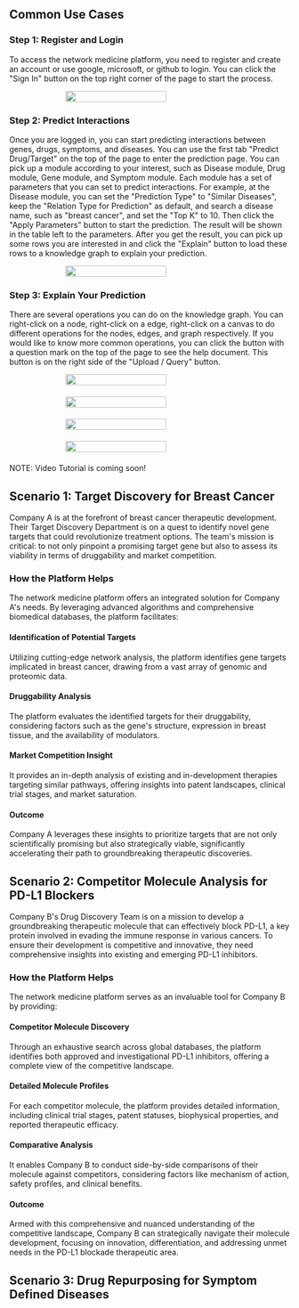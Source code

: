 ## Common Use Cases

### Step 1: Register and Login

To access the network medicine platform, you need to register and create an account or use google, microsoft, or github to login. You can click the "Sign In" button on the top right corner of the page to start the process.

<div style="display: flex; justify-content: center; flex-direction: column; align-items: center; margin-bottom: 20px;">
<img src="https://github.com/yjcyxky/biomedgps/blob/master/studio/public/README/images/step1-sign-in.png?raw=true" width="60%" />
</div>

### Step 2: Predict Interactions

Once you are logged in, you can start predicting interactions between genes, drugs, symptoms, and diseases. You can use the first tab "Predict Drug/Target" on the top of the page to enter the prediction page. You can pick up a module according to your interest, such as Disease module, Drug module, Gene module, and Symptom module. Each module has a set of parameters that you can set to predict interactions. For example, at the Disease module, you can set the "Prediction Type" to "Similar Diseases", keep the "Relation Type for Prediction" as default, and search a disease name, such as "breast cancer", and set the "Top K" to 10. Then click the "Apply Parameters" button to start the prediction. The result will be shown in the table left to the parameters. After you get the result, you can pick up some rows you are interested in and click the "Explain" button to load these rows to a knowledge graph to explain your prediction.

<div style="display: flex; justify-content: center; flex-direction: column; align-items: center; margin-bottom: 20px;">
<img src="https://github.com/yjcyxky/biomedgps/blob/master/studio/public/README/images/step2-predict-page.png?raw=true" width="60%" />
</div>

### Step 3: Explain Your Prediction

There are several operations you can do on the knowledge graph. You can right-click on a node, right-click on a edge, right-click on a canvas to do different operations for the nodes, edges, and graph respectively. If you would like to know more common operations, you can click the button with a question mark on the top of the page to see the help document. This button is on the right side of the "Upload / Query" button.

<div style="display: flex; justify-content: center; flex-direction: column; align-items: center; margin-bottom: 20px;">
<img src="https://github.com/yjcyxky/biomedgps/blob/dev/studio/public/README/images/step3-explain.png?raw=true" width="60%" />
</div>

<div style="display: flex; justify-content: center; flex-direction: column; align-items: center; margin-bottom: 20px;">
<img src="https://github.com/yjcyxky/biomedgps/blob/dev/studio/public/README/images/step3-explain-right-click-node.png?raw=true" width="60%" />
</div>

<div style="display: flex; justify-content: center; flex-direction: column; align-items: center; margin-bottom: 20px;">
<img src="https://github.com/yjcyxky/biomedgps/blob/dev/studio/public/README/images/step3-explain-right-click-edge.png?raw=true" width="60%" />
</div>

<div style="display: flex; justify-content: center; flex-direction: column; align-items: center; margin-bottom: 20px;">
<img src="https://github.com/yjcyxky/biomedgps/blob/dev/studio/public/README/images/step3-explain-common-operations.png?raw=true" width="60%" />
</div>

NOTE: Video Tutorial is coming soon!

## Scenario 1: Target Discovery for Breast Cancer

Company A is at the forefront of breast cancer therapeutic development. Their Target Discovery Department is on a quest to identify novel gene targets that could revolutionize treatment options. The team's mission is critical: to not only pinpoint a promising target gene but also to assess its viability in terms of druggability and market competition.

### How the Platform Helps

The network medicine platform offers an integrated solution for Company A's needs. By leveraging advanced algorithms and comprehensive biomedical databases, the platform facilitates:

#### Identification of Potential Targets

Utilizing cutting-edge network analysis, the platform identifies gene targets implicated in breast cancer, drawing from a vast array of genomic and proteomic data.

#### Druggability Analysis

The platform evaluates the identified targets for their druggability, considering factors such as the gene's structure, expression in breast tissue, and the availability of modulators.

#### Market Competition Insight

It provides an in-depth analysis of existing and in-development therapies targeting similar pathways, offering insights into patent landscapes, clinical trial stages, and market saturation.

#### Outcome

Company A leverages these insights to prioritize targets that are not only scientifically promising but also strategically viable, significantly accelerating their path to groundbreaking therapeutic discoveries.

## Scenario 2: Competitor Molecule Analysis for PD-L1 Blockers

Company B's Drug Discovery Team is on a mission to develop a groundbreaking therapeutic molecule that can effectively block PD-L1, a key protein involved in evading the immune response in various cancers. To ensure their development is competitive and innovative, they need comprehensive insights into existing and emerging PD-L1 inhibitors.

### How the Platform Helps

The network medicine platform serves as an invaluable tool for Company B by providing:

#### Competitor Molecule Discovery

Through an exhaustive search across global databases, the platform identifies both approved and investigational PD-L1 inhibitors, offering a complete view of the competitive landscape.

#### Detailed Molecule Profiles

For each competitor molecule, the platform provides detailed information, including clinical trial stages, patent statuses, biophysical properties, and reported therapeutic efficacy.

#### Comparative Analysis

It enables Company B to conduct side-by-side comparisons of their molecule against competitors, considering factors like mechanism of action, safety profiles, and clinical benefits.

#### Outcome

Armed with this comprehensive and nuanced understanding of the competitive landscape, Company B can strategically navigate their molecule development, focusing on innovation, differentiation, and addressing unmet needs in the PD-L1 blockade therapeutic area.

## Scenario 3: Drug Repurposing for Symptom Defined Diseases